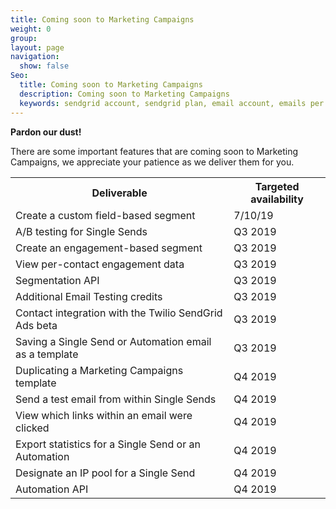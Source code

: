 ```yaml
---
title: Coming soon to Marketing Campaigns
weight: 0
group:
layout: page
navigation:
  show: false
Seo:
  title: Coming soon to Marketing Campaigns
  description: Coming soon to Marketing Campaigns
  keywords: sendgrid account, sendgrid plan, email account, emails per month
---
```


**Pardon our dust!** 

There are some important features that are coming soon to Marketing Campaigns, we appreciate your patience as we deliver them for you. 

 <table>
  <tr>
    <th><span style="font-weight:bold">Deliverable</span></th>
    <th><span style="font-weight:bold">Targeted availability</span></th>
  </tr>
  <tr>
    <td>Create a custom field-based segment</td>
    <td>7/10/19</td>
  </tr>
  <tr>
    <td>A/B testing for Single Sends</td>
    <td>Q3 2019</td>
  </tr>
  <tr>
    <td>Create an engagement-based segment</td>
    <td>Q3 2019</td>
  </tr>
  <tr>
    <td>View per-contact engagement data</td>
    <td>Q3 2019</td>
  </tr>
  <tr>
    <td>Segmentation API</td>
    <td>Q3 2019</td>
  </tr>
  <tr>
    <td>Additional Email Testing credits</td>
    <td>Q3 2019</td>
  </tr>
  <tr>
    <td>Contact integration with the Twilio SendGrid Ads beta</td>
    <td>Q3 2019</td>
  </tr>
  <tr>
    <td>Saving a Single Send or Automation email as a template</td>
    <td>Q3 2019</td>
  </tr>
  <tr>
    <td>Duplicating a Marketing Campaigns template</td>
    <td>Q4 2019</td>
  </tr>
  <tr>
    <td>Send a test email from within Single Sends</td>
    <td>Q4 2019</td>
  </tr>
  <tr>
    <td>View which links within an email were clicked</td>
    <td>Q4 2019</td>
  </tr>
  <tr>
    <td>Export statistics for a Single Send or an Automation</td>
    <td>Q4 2019</td>
  </tr>
  <tr>
    <td>Designate an IP pool for a Single Send</td>
    <td>Q4 2019</td>
  </tr>
  <tr>
    <td>Automation API</td>
    <td>Q4 2019</td>
  </tr>
</table>
